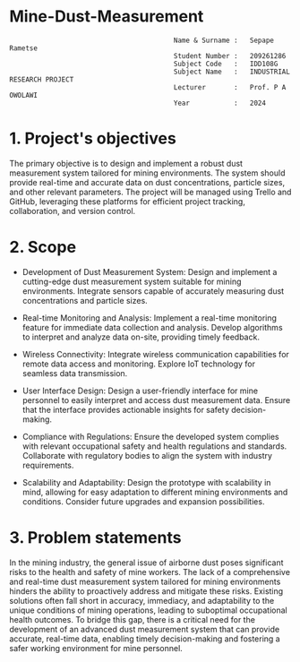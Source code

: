 #                                            Mine-Dust-Measurement

                                             Name & Surname :	Sepape Rametse
                                             Student Number : 	209261286
                                             Subject Code   :	IDD108G
                                             Subject Name   :	INDUSTRIAL RESEARCH PROJECT
                                             Lecturer       :	Prof. P A OWOLAWI 	
                                             Year           :   2024

#                                           1. Project's objectives 

The primary objective is to design and implement a robust dust measurement system tailored 
for mining environments. The system should provide real-time and accurate data on dust concentrations,
 particle sizes, and other relevant parameters. The project will be managed using Trello and GitHub, 
leveraging these platforms for efficient project tracking, collaboration, and version control.

#                                           2.  Scope


- Development of Dust Measurement System:
Design and implement a cutting-edge dust measurement system suitable for mining environments.
Integrate sensors capable of accurately measuring dust concentrations and particle sizes.

- Real-time Monitoring and Analysis:
Implement a real-time monitoring feature for immediate data collection and analysis.
Develop algorithms to interpret and analyze data on-site, providing timely feedback.

- Wireless Connectivity:
Integrate wireless communication capabilities for remote data access and monitoring.
Explore IoT technology for seamless data transmission.

- User Interface Design:
Design a user-friendly interface for mine personnel to easily interpret and access dust measurement data.
Ensure that the interface provides actionable insights for safety decision-making.

- Compliance with Regulations:
Ensure the developed system complies with relevant occupational safety and health regulations and standards.
Collaborate with regulatory bodies to align the system with industry requirements.

- Scalability and Adaptability:
Design the prototype with scalability in mind, allowing for easy adaptation to different mining environments and conditions.
Consider future upgrades and expansion possibilities.


#                                            3. Problem statements

In the mining industry, the general issue of airborne dust poses significant risks to the health
 and safety of mine workers. The lack of a comprehensive and real-time dust measurement system
 tailored for mining environments hinders the ability to proactively address and mitigate these risks. 
Existing solutions often fall short in accuracy, immediacy, and adaptability to the unique conditions
 of mining operations, leading to suboptimal occupational health outcomes. To bridge this gap, 
there is a critical need for the development of an advanced dust measurement system that can provide accurate, 
real-time data, enabling timely decision-making and fostering a safer working environment for mine personnel.